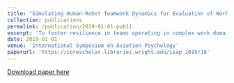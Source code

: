 ```yaml
---
title: "Simulating Human-Robot Teamwork Dynamics for Evaluation of Work Strategies in Human-Robot Teams"
collection: publications
permalink: /publication/2019-01-01-pub11
excerpt: 'To foster resilience in teams operating in complex work domains, design should allow for a range of work strategies as appropriate to context. This paper describes how computational simulation and network visualization of a team’s work can identify feasible work strategies and assess their appropriateness for different contexts. Network visualizations can identify constraints and dependencies that drive the feasible set of work strategies. After preliminary network analysis, these dependencies and inter-dependencies can be simulated in detail to better understand their impact. To illustrate, we describe a case study that explores two different work strategies that can each address the dependencies in a human-robot (rover) team in a manned space exploration mission.'
date: 2019-01-01
venue: 'International Symposium on Aviation Psychology'
paperurl: 'https://corescholar.libraries.wright.edu/isap_2019/18'
---
```


<a href='https://corescholar.libraries.wright.edu/isap_2019/18'>Download paper here</a>
